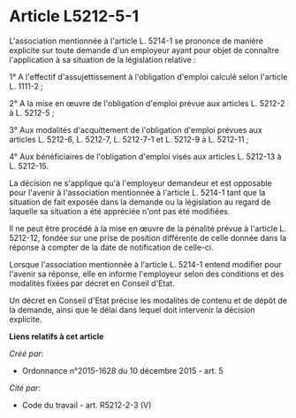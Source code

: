 # Article L5212-5-1

L'association mentionnée à l'article L. 5214-1 se prononce de manière explicite sur toute demande d'un employeur ayant pour
objet de connaître l'application à sa situation de la législation relative : 

1° A l'effectif d'assujettissement à l'obligation d'emploi calculé selon l'article L. 1111-2 ; 

2° A la mise en œuvre de l'obligation d'emploi prévue aux articles L. 5212-2 à L. 5212-5 ; 

3° Aux modalités d'acquittement de l'obligation d'emploi prévues aux articles L. 5212-6, L. 5212-7, L. 5212-7-1 et L. 5212-9
à L. 5212-11 ; 

4° Aux bénéficiaires de l'obligation d'emploi visés aux articles L. 5212-13 à L. 5212-15. 

La décision ne s'applique qu'à l'employeur demandeur et est opposable pour l'avenir à l'association mentionnée à l'article L.
5214-1 tant que la situation de fait exposée dans la demande ou la législation au regard de laquelle sa situation a été
appréciée n'ont pas été modifiées. 

Il ne peut être procédé à la mise en œuvre de la pénalité prévue à l'article L. 5212-12, fondée sur une prise de position
différente de celle donnée dans la réponse à compter de la date de notification de celle-ci. 

Lorsque l'association mentionnée à l'article L. 5214-1 entend modifier pour l'avenir sa réponse, elle en informe l'employeur
selon des conditions et des modalités fixées par décret en Conseil d'Etat. 

Un décret en Conseil d'Etat précise les modalités de contenu et de dépôt de la demande, ainsi que le délai dans lequel doit
intervenir la décision explicite.

**Liens relatifs à cet article**

_Créé par_:

  - Ordonnance n°2015-1628 du 10 décembre 2015 - art. 5

_Cité par_:

  - Code du travail - art. R5212-2-3 (V)
